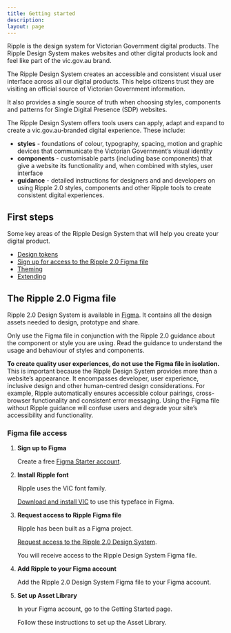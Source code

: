 ```yaml
---
title: Getting started
description:  
layout: page
---
```


Ripple is the design system for Victorian Government digital products. The Ripple Design System makes websites and other digital products look and feel like part of the vic.gov.au brand.

The Ripple Design System creates an accessible and consistent visual user interface across all our digital products. This helps citizens trust they are visiting an official source of Victorian Government information.

It also provides a single source of truth when choosing styles, components and patterns for Single Digital Presence (SDP) websites.

The Ripple Design System offers tools users can apply, adapt and expand to create a vic.gov.au-branded digital experience. These include:

- **styles** - foundations of colour, typography, spacing, motion and graphic devices that communicate the Victorian Government’s visual identity
-  **components** - customisable parts (including base components) that give a website its functionality and, when combined with styles, user interface
-  **guidance** - detailed instructions for designers and and developers on using Ripple 2.0 styles, components and other Ripple tools to create consistent digital experiences.

## First steps 

Some key areas of the Ripple Design System that will help you create your digital product. 

- [Design tokens](/design-system/design/design-tokens/)
- [Sign up for access to the Ripple 2.0 Figma file](https://www.vic.gov.au/ripple-design-system#request-access-to-the-design-system)
- [Theming](/design-system/design/theming/)
- [Extending](/design-system/design/extending/) 

## The Ripple 2.0 Figma file

Ripple 2.0 Design System is available in [Figma](https://www.figma.com/). It contains all the design assets needed to design, prototype and share.

Only use the Figma file in conjunction with the Ripple 2.0 guidance about the component or style you are using. Read the guidance to understand the usage and behaviour of styles and components.

**To create quality user experiences, do not use the Figma file in isolation.** This is important because the Ripple Design System provides more than a website’s appearance. It encompasses developer, user experience, inclusive design and other human-centred design considerations. For example, Ripple automatically ensures accessible colour pairings, cross-browser functionality and consistent error messaging. Using the Figma file without Ripple guidance will confuse users and degrade your site’s accessibility and functionality.

### Figma file access

1. **Sign up to Figma**

    Create a free [Figma Starter account](https://www.figma.com/pricing/).

2. **Install Ripple font**

    Ripple uses the VIC font family.

    [Download and install VIC](https://www.vic.gov.au/brand-victoria-fonts) to use this typeface in Figma.

3. **Request access to Ripple Figma file**

    Ripple has been built as a Figma project.

    [Request access to the Ripple 2.0 Design System](https://www.vic.gov.au/ripple-design-system#request-access-to-the-design-system).

    You will receive access to the Ripple Design System Figma file.

4. **Add Ripple to your Figma account**

    Add the Ripple 2.0 Design System Figma file to your Figma account.

5. **Set up Asset Library**

    In your Figma account, go to the Getting Started page.

    Follow these instructions to set up the Asset Library.
